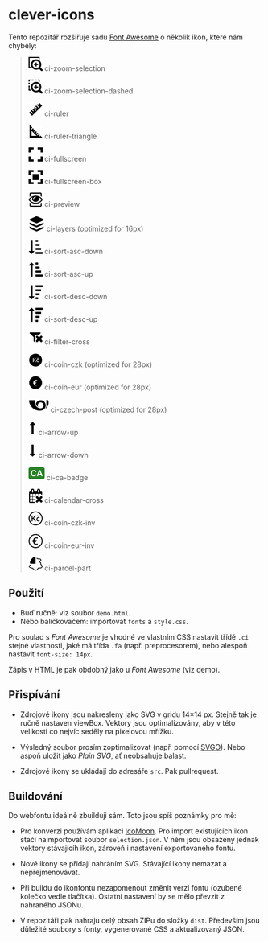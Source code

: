 # clever-icons

Tento repozitář rozšiřuje sadu [Font Awesome](https://fontawesome.com/v4.7.0/icons/) o několik ikon, které nám chyběly:

> ![zoom-selection](https://raw.githubusercontent.com/CleverMaps/clever-icons/master/src/zoom-selection.svg?sanitize=true) ci-zoom-selection
>
> ![zoom-selection-dashed](https://raw.githubusercontent.com/CleverMaps/clever-icons/master/src/zoom-selection-dashed.svg?sanitize=true) ci-zoom-selection-dashed
>
> ![ruler](https://raw.githubusercontent.com/CleverMaps/clever-icons/master/src/ruler.svg?sanitize=true) ci-ruler
>
> ![ruler-triangle](https://raw.githubusercontent.com/CleverMaps/clever-icons/master/src/ruler-triangle.svg?sanitize=true) ci-ruler-triangle
>
> ![fullscreen](https://raw.githubusercontent.com/CleverMaps/clever-icons/master/src/fullscreen.svg?sanitize=true) ci-fullscreen
>
> ![fullscreen-box](https://raw.githubusercontent.com/CleverMaps/clever-icons/master/src/fullscreen-box.svg?sanitize=true) ci-fullscreen-box
>
> ![preview](https://raw.githubusercontent.com/CleverMaps/clever-icons/master/src/preview.svg?sanitize=true) ci-preview
>
> ![layers](https://raw.githubusercontent.com/CleverMaps/clever-icons/master/src/layers.svg?sanitize=true) ci-layers (optimized for 16px)
>
> ![sort-asc-down](https://raw.githubusercontent.com/CleverMaps/clever-icons/master/src/sort-asc-down.svg?sanitize=true) ci-sort-asc-down
>
> ![sort-asc-up](https://raw.githubusercontent.com/CleverMaps/clever-icons/master/src/sort-asc-up.svg?sanitize=true) ci-sort-asc-up
>
> ![sort-desc-down](https://raw.githubusercontent.com/CleverMaps/clever-icons/master/src/sort-desc-down.svg?sanitize=true) ci-sort-desc-down
>
> ![sort-desc-up](https://raw.githubusercontent.com/CleverMaps/clever-icons/master/src/sort-desc-up.svg?sanitize=true) ci-sort-desc-up
>
> ![filter-cross](https://raw.githubusercontent.com/CleverMaps/clever-icons/master/src/filter-cross.svg?sanitize=true) ci-filter-cross
>
> ![coin-czk](https://raw.githubusercontent.com/CleverMaps/clever-icons/master/src/coin-czk.svg?sanitize=true) ci-coin-czk (optimized for 28px)
>
> ![coin-eur](https://raw.githubusercontent.com/CleverMaps/clever-icons/master/src/coin-eur.svg?sanitize=true) ci-coin-eur (optimized for 28px)
>
> ![czech-post](https://raw.githubusercontent.com/CleverMaps/clever-icons/master/src/czech-post.svg?sanitize=true) ci-czech-post (optimized for 28px)
>
> ![arrow-up](https://raw.githubusercontent.com/CleverMaps/clever-icons/master/src/arrow-up.svg?sanitize=true) ci-arrow-up
>
> ![arrow-down](https://raw.githubusercontent.com/CleverMaps/clever-icons/master/src/arrow-down.svg?sanitize=true) ci-arrow-down
>
> ![ca-badge](https://raw.githubusercontent.com/CleverMaps/clever-icons/master/src/ca-badge.svg?sanitize=true) ci-ca-badge
>
> ![calendar-cross](https://raw.githubusercontent.com/CleverMaps/clever-icons/master/src/calendar-cross.svg?sanitize=true) ci-calendar-cross
>
> ![coin-czk-inv](https://raw.githubusercontent.com/CleverMaps/clever-icons/master/src/coin-czk-inv.svg?sanitize=true) ci-coin-czk-inv
>
> ![coin-eur-inv](https://raw.githubusercontent.com/CleverMaps/clever-icons/master/src/coin-eur-inv.svg?sanitize=true) ci-coin-eur-inv
>
> ![parcel-part](https://raw.githubusercontent.com/CleverMaps/clever-icons/master/src/parcel-part.svg?sanitize=true) ci-parcel-part

## Použití

* Buď ručně: viz soubor `demo.html`.
* Nebo balíčkovačem: importovat `fonts` a `style.css`.

Pro soulad s _Font Awesome_ je vhodné ve vlastním CSS nastavit třídě `.ci` stejné vlastnosti, jaké má třída `.fa` (např. preprocesorem), nebo alespoň nastavit `font-size: 14px`.

Zápis v HTML je pak obdobný jako u _Font Awesome_ (viz demo).

## Přispívání

* Zdrojové ikony jsou nakresleny jako SVG v gridu 14×14 px. Stejně tak je ručně nastaven viewBox. Vektory jsou optimalizovány, aby v této velikosti co nejvíc seděly na pixelovou mřížku.

* Výsledný soubor prosím zoptimalizovat (např. pomocí [SVGO](https://jakearchibald.github.io/svgomg/)). Nebo aspoň uložit jako _Plain SVG_, ať neobsahuje balast.

* Zdrojové ikony se ukládají do adresáře `src`. Pak pullrequest.

## Buildování

Do webfontu ideálně zbuilduji sám. Toto jsou spíš poznámky pro mě:

* Pro konverzi používám aplikaci [IcoMoon](https://icomoon.io/app/). Pro import existujících ikon stačí naimportovat soubor `selection.json`. V něm jsou obsaženy jednak vektory stávajícíh ikon, zároveň i nastavení exportovaného fontu.

* Nové ikony se přidají nahráním SVG. Stávající ikony nemazat a nepřejmenovávat.

* Při buildu do ikonfontu nezapomenout změnit verzi fontu (ozubené kolečko vedle tlačítka). Ostatní nastavení by se mělo převzít z nahraného JSONu.

* V repozitáři pak nahraju celý obsah ZIPu do složky `dist`. Především jsou důležité soubory s fonty, vygenerované CSS a aktualizovaný JSON.